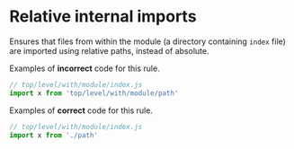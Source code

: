 # Relative internal imports

Ensures that files from within the module (a directory containing `index` file) are imported using relative paths,
instead of absolute.

Examples of **incorrect** code for this rule.

```jsx
// top/level/with/module/index.js
import x from 'top/level/with/module/path'
```

Examples of **correct** code for this rule.

```jsx
// top/level/with/module/index.js
import x from './path'
```
